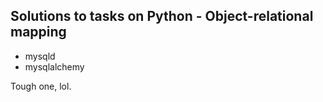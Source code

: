 ## Solutions to tasks on Python - Object-relational mapping
*  mysqld
* mysqlalchemy

Tough one, lol.
